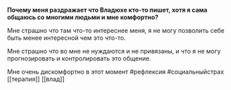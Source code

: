   

**Почему меня раздражает что Владюхе кто-то пишет, хотя я сама общаюсь со многими людьми и мне комфортно?**

Мне страшно что там что-то интереснее меня, я не могу позволить себе быть менее интересной чем это что-то.

Мне страшно что во мне не нуждаются и не привязаны, и что я не могу прогнозировать и контролировать это общение.

Мне очень дискомфортно в этот момент
 #рефлексия #cоциальныйстрах 
[[терапия]] [[влад]]